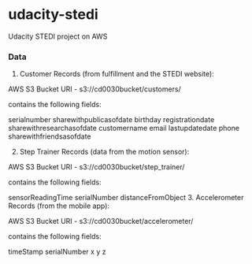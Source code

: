 # udacity-stedi
Udacity STEDI project on AWS


### Data

1. Customer Records (from fulfillment and the STEDI website):

AWS S3 Bucket URI - s3://cd0030bucket/customers/

contains the following fields:

serialnumber
sharewithpublicasofdate
birthday
registrationdate
sharewithresearchasofdate
customername
email
lastupdatedate
phone
sharewithfriendsasofdate


2. Step Trainer Records (data from the motion sensor):

AWS S3 Bucket URI - s3://cd0030bucket/step_trainer/

contains the following fields:

sensorReadingTime
serialNumber
distanceFromObject
3. Accelerometer Records (from the mobile app):

AWS S3 Bucket URI - s3://cd0030bucket/accelerometer/

contains the following fields:

timeStamp
serialNumber
x
y
z